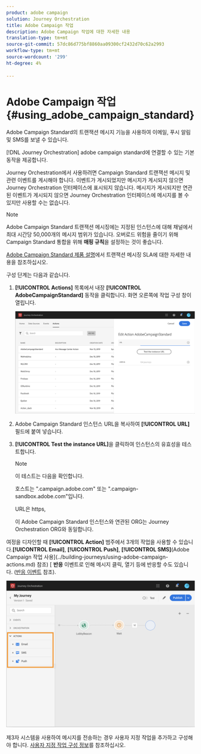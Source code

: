 ```yaml
---
product: adobe campaign
solution: Journey Orchestration
title: Adobe Campaign 작업
description: Adobe Campaign 작업에 대한 자세한 내용
translation-type: tm+mt
source-git-commit: 57dc86d775bf8860aa09300cf2432d70c62a2993
workflow-type: tm+mt
source-wordcount: '299'
ht-degree: 4%

---
```



# Adobe Campaign 작업 {#using_adobe_campaign_standard}

Adobe Campaign Standard의 트랜잭션 메시지 기능을 사용하여 이메일, 푸시 알림 및 SMS를 보낼 수 있습니다.

[!DNL Journey Orchestration] adobe campaign standard에 연결할 수 있는 기본 동작을 제공합니다.

Journey Orchestration에서 사용하려면 Campaign Standard 트랜잭션 메시지 및 관련 이벤트를 게시해야 합니다. 이벤트가 게시되었지만 메시지가 게시되지 않으면 Journey Orchestration 인터페이스에 표시되지 않습니다. 메시지가 게시되지만 연관된 이벤트가 게시되지 않으면 Journey Orchestration 인터페이스에 메시지를 볼 수 있지만 사용할 수는 없습니다.

>[!NOTE]
>
>Adobe Campaign Standard 트랜잭션 메시징에는 지정된 인스턴스에 대해 채널에서 최대 시간당 50,000개의 메시지 범위가 있습니다. 오버로드 위험을 줄이기 위해 Campaign Standard 통합을 위해 **매핑 규칙**&#x200B;을 설정하는 것이 좋습니다.
>
>[Adobe Campaign Standard 제품 설명](https://helpx.adobe.com/kr/legal/product-descriptions/campaign-standard.html)에서 트랜잭션 메시징 SLA에 대한 자세한 내용을 참조하십시오.

구성 단계는 다음과 같습니다.

1. **[!UICONTROL Actions]** 목록에서 내장 **[!UICONTROL AdobeCampaignStandard]** 동작을 클릭합니다. 화면 오른쪽에 작업 구성 창이 열립니다.

   ![](../assets/actioncampaign.png)

1. Adobe Campaign Standard 인스턴스 URL을 복사하여 **[!UICONTROL URL]** 필드에 붙여 넣습니다.

1. **[!UICONTROL Test the instance URL]**&#x200B;을 클릭하여 인스턴스의 유효성을 테스트합니다.

   >[!NOTE]
   >
   >이 테스트는 다음을 확인합니다.
   >
   >호스트는 &quot;.campaign.adobe.com&quot; 또는 &quot;.campaign-sandbox.adobe.com&quot;입니다.
   >
   >URL은 https,
   >
   >이 Adobe Campaign Standard 인스턴스와 연관된 ORG는 Journey Orchestration ORG와 동일합니다.

여정을 디자인할 때 **[!UICONTROL Action]** 범주에서 3개의 작업을 사용할 수 있습니다.**[!UICONTROL Email]**, **[!UICONTROL Push]**, **[!UICONTROL SMS]**(Adobe Campaign 작업 사용](../building-journeys/using-adobe-campaign-actions.md) 참조) [ **반응** 이벤트로 인해 메시지 클릭, 열기 등에 반응할 수도 있습니다. ([반응 이벤트](../building-journeys/reaction-events.md) 참조).

![](../assets/journey58.png)

제3자 시스템을 사용하여 메시지를 전송하는 경우 사용자 지정 작업을 추가하고 구성해야 합니다. [사용자 지정 작업 구성 정보](../action/about-custom-action-configuration.md)를 참조하십시오.
